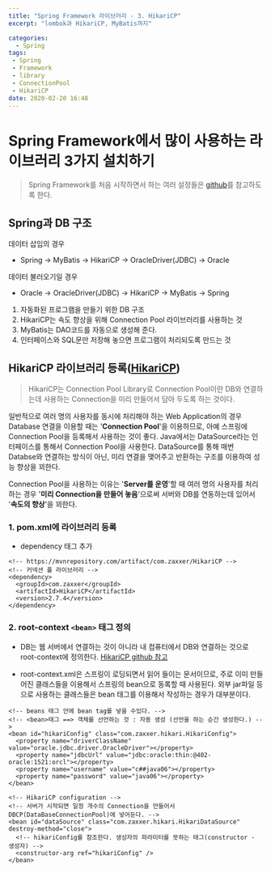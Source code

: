 ```yaml
---
title: "Spring Framework 라이브러리 - 3. HikariCP"
excerpt: "lombok과 HikariCP, MyBatis까지"

categories:
  - Spring
tags:
 - Spring
 - Framework
 - library
 - ConnectionPool
 - HikariCP
date: 2020-02-20 16:48
---
```


# Spring Framework에서 많이 사용하는 라이브러리 3가지 설치하기

> Spring Framework를 처음 시작하면서 하는 여러 설정들은 [github](https://github.com/angelica127/SpringFramwork/)를 참고하도록 한다.

## Spring과 DB 구조

데이터 삽입의 경우

- Spring → MyBatis → HikariCP → OracleDriver(JDBC) → Oracle

데이터 불러오기일 경우

- Oracle → OracleDriver(JDBC) → HikariCP → MyBatis → Spring

1. 자동화된 프로그램을 만들기 위한 DB 구조
1. HikariCP는 속도 향상을 위해 Connection Pool 라이브러리를 사용하는 것
1. MyBatis는 DAO코드를 자동으로 생성해 준다.
1. 인터페이스와 SQL문만 저장해 놓으면 프로그램이 처리되도록 만드는 것

## HikariCP 라이브러리 등록([HikariCP](https://github.com/brettwooldridge/HikariCP))

> HikariCP는 Connection Pool Library로 Connection Pool이란 DB와 연결하는데 사용하는 Connection을 미리 만들어서 담아 두도록 하는 것이다.

일반적으로 여러 명의 사용자를 동시에 처리해야 하는 Web Application의 경우 Database 연결을 이용할 때는 '__Connection Pool__'을 이용하므로, 아예 스프링에 Connection Pool을 등록해서 사용하는 것이 좋다. Java에서는 DataSource라는 인터페이스를 통해서 Connection Pool을 사용한다. DataSource를 통해 매번 Databse와 연결하는 방식이 아닌, 미리 연결을 맺어주고 반환하는 구조를 이용하여 성능 향상을 꾀한다.

Connection Pool을 사용하는 이유는 '__Server를 운영__'할 때 여러 명의 사용자를 처리하는 경우 '__미리 Connection을 만들어 놓음__'으로써 서버와 DB를 연동하는데 있어서 '__속도의 향상__'을 꾀한다.

### 1. pom.xml에 라이브러리 등록

- dependency 태그 추가

```
<!-- https://mvnrepository.com/artifact/com.zaxxer/HikariCP -->
<!-- 커넥션 풀 라이브러리 -->
<dependency>
  <groupId>com.zaxxer</groupId>
  <artifactId>HikariCP</artifactId>
  <version>2.7.4</version>
</dependency>
```

### 2. root-context `<bean>` 태그 정의

- DB는 웹 서버에서 연결하는 것이 아니라 내 컴퓨터에서 DB와 연결하는 것으로 root-context에 정의한다. [HikariCP github 참고](github.com/brettwooldridge/HikariCP#configuration-knobs-baby)

- root-context.xml은 스프링이 로딩되면서 읽어 들이는 문서이므로, 주로 이미 만들어진 클래스들을 이용해서 스프링의 bean으로 동록할 때 사용된다. 외부 jar파일 등으로 사용하는 클래스들은 bean 태그를 이용해서 작성하는 경우가 대부분이다.

```
<!-- beans 태그 안에 bean tag를 넣을 수있다. -->
<!-- <bean>태그 ==> 객체를 선언하는 것 : 자동 생성 (선언을 하는 순간 생성한다.) -->
<bean id="hikariConfig" class="com.zaxxer.hikari.HikariConfig">
  <property name="driverClassName" value="oracle.jdbc.driver.OracleDriver"></property>
  <property name="jdbcUrl" value="jdbc:oracle:thin:@402-oracle:1521:orcl"></property>
  <property name="username" value="c##java06"></property>
  <property name="password" value="java06"></property>
</bean>

<!-- HikariCP configuration -->
<!-- 서버가 시작되면 일정 개수의 Connection을 만들어서 DBCP(DataBaseConnectionPool)에 넣어둔다. -->
<bean id="dataSource" class="com.zaxxer.hikari.HikariDataSource" destroy-method="close">
  <!-- hikariConfig를 참조한다. 생성자의 파라미터를 뜻하는 태그(constructor - 생성자) -->
  <constructor-arg ref="hikariConfig" />
</bean>
```
